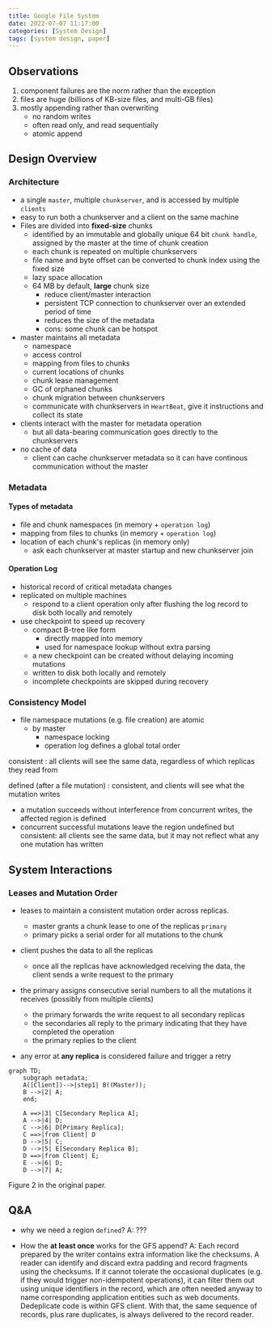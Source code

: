 ```yaml
---
title: Google File System
date: 2022-07-07 11:17:00
categories: [System Design]
tags: [system design, paper]
---
```

<!--more-->

## Observations
1. component failures are the norm rather than the exception
2. files are huge (billions of KB-size files, and multi-GB files)
3. mostly appending rather than overwriting
   * no random writes
   * often read only, and read sequentially
   * atomic append

## Design Overview
### Architecture
- a single `master`, multiple `chunkserver`, and is accessed by multiple `clients`
- easy to run both a chunkserver and a client on the same machine
- Files are divided into **fixed-size** chunks
  - identified by an immutable and globally unique 64 bit `chunk handle`, assigned by the master at the time of chunk creation
  - each chunk is repeated on multiple chunkservers
  - file name and byte offset can be converted to chunk index using the fixed size
  - lazy space allocation
  - 64 MB by default, **large** chunk size
    - reduce client/master interaction
    - persistent TCP connection to chunkserver over an extended period of time
    - reduces the size of the metadata
    - cons: some chunk can be hotspot
- master maintains all metadata
  - namespace
  - access control
  - mapping from files to chunks
  - current locations of chunks
  - chunk lease management
  - GC of orphaned chunks
  - chunk migration between chunkservers
  - communicate with chunkservers in `HeartBeat`, give it instructions and collect its state
- clients interact with the master for metadata operation
  - but all data-bearing communication goes directly to the chunkservers
- no cache of data
  - client can cache chunkserver metadata so it can have continous communication without the master

### Metadata

#### Types of metadata
- file and chunk namespaces (in memory + `operation log`)
- mapping from files to chunks (in memory + `operation log`)
- location of each chunk's replicas (in memory only)
  - ask each chunkserver at master startup and new chunkserver join

#### Operation Log
- historical record of critical metadata changes
- replicated on multiple machines
  - respond to a client operation only after flushing the log record to disk both locally and remotely
- use checkpoint to speed up recovery
  - compact B-tree like form 
    - directly mapped into memory
    - used for namespace lookup without extra parsing
  - a new checkpoint can be created without delaying incoming mutations
  - written to disk both locally and remotely
  - incomplete checkpoints are skipped during recovery

### Consistency Model

- file namespace mutations (e.g. file creation) are atomic
  - by master 
    - namespace locking
    - operation log defines a global total order

consistent
: all clients will see the same data, regardless of which replicas they read from

defined (after a file mutation)
: consistent, and clients will see what the mutation writes

- a mutation succeeds without interference from concurrent writes, the affected region is defined
- concurrent successful mutations leave the region undefined but consistent: all clients see the same data, but it may not reflect what any one mutation has written

## System Interactions
### Leases and Mutation Order
- leases to maintain a consistent mutation order across replicas. 
  - master grants a chunk lease to one of the replicas `primary`
  - primary picks a serial order for all mutations to the chunk

- client pushes the data to all the replicas
  - once all the replicas have acknowledged receiving the data, the client sends a write request to the primary
   
- the primary assigns consecutive serial numbers to all the mutations it receives (possibly from multiple clients)
  - the primary forwards the write request to all secondary replicas
  - the secondaries all reply to the primary indicating that they have completed the operation
  - the primary replies to the client

- any error at **any replica** is considered failure and trigger a retry

```mermaid
graph TD;
    subgraph metadata;
    A([Client])-->|step1| B((Master));
    B -->|2| A;
    end;

    A ==>|3| C[Secondary Replica A];
    A -->|4| D;
    C -->|6| D[Primary Replica];
    C ==>|from Client| D
    D -->|5| C;
    D -->|5| E[Secondary Replica B];
    D ==>|from Client| E;
    E -->|6| D;
    D -->|7| A;
```
Figure 2 in the original paper.

## Q&A
- why we need a region `defined`? 
  A: ???

- How the **at least once** works for the GFS append?
  A: Each record prepared by the writer contains extra information like the checksums. 
  A reader can identify and discard extra padding and record fragments using the checksums. If it cannot tolerate the occasional duplicates (e.g. if they would trigger non-idempotent operations), it can filter them out using unique identifiers in the record, which are often needed anyway to name corresponding application entities such as web documents. 
  Dedeplicate code is within GFS client. With that, the same sequence of records, plus rare duplicates, is always delivered to the record reader. 

